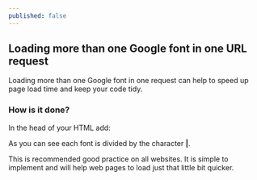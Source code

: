 ```yaml
---
published: false
---
```

## Loading more than one Google font in one URL request

Loading more than one Google font in one request can help to speed up page load time and keep your code tidy.

### How is it done?
In the head of your HTML add:

**<link href="http://fonts.googleapis.com/css?family=Lato:300,400,400italic,600,700|Raleway:300,400,500,600,700|Crete+Round:400italic" rel="stylesheet" type="text/css" />**

As you can see each font is divided by the character **|**.

This is recommended good practice on all websites. It is simple to implement and will help web pages to load just that little bit quicker.
